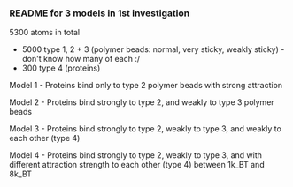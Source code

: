 ### README for 3 models in 1st investigation

5300 atoms in total
- 5000 type 1, 2 + 3 (polymer beads: normal, very sticky, weakly sticky) - don't know how many of each :/
- 300 type 4 (proteins)


Model 1 - Proteins bind only to type 2 polymer beads with strong attraction 

Model 2 - Proteins bind strongly to type 2, and weakly to type 3 polymer beads 

Model 3 - Proteins bind strongly to type 2, weakly to type 3, and weakly to each other (type 4)

Model 4 - Proteins bind strongly to type 2, weakly to type 3, and with different attraction strength to each other (type 4) between 1k_BT and 8k_BT